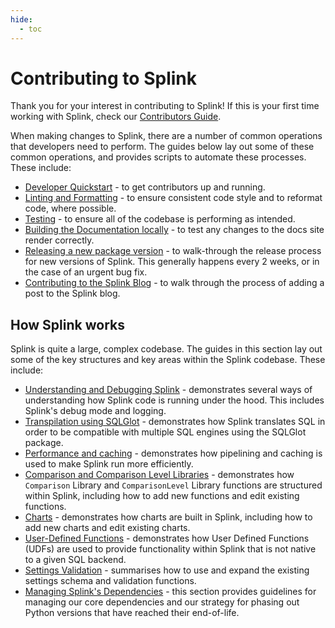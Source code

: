 ```yaml
---
hide:
  - toc
---
```


# Contributing to Splink



Thank you for your interest in contributing to Splink! If this is your first time working with Splink, check our [Contributors Guide](./CONTRIBUTING.md).

When making changes to Splink, there are a number of common operations that developers need to perform. The guides below lay out some of these common operations, and provides scripts to automate these processes. These include:

* [Developer Quickstart](./changing_splink/development_quickstart.md) - to get contributors up and running.
* [Linting and Formatting](./changing_splink/lint_and_format.md) - to ensure consistent code style and to reformat code, where possible.
* [Testing](./changing_splink/testing.md) - to ensure all of the codebase is performing as intended.
* [Building the Documentation locally](./changing_splink/contributing_to_docs.md) - to test any changes to the docs site render correctly.
* [Releasing a new package version](./changing_splink/releases.md) - to walk-through the release process for new versions of Splink. This generally happens every 2 weeks, or in the case of an urgent bug fix.
* [Contributing to the Splink Blog](./changing_splink/blog_posts.md) - to walk through the process of adding a post to the Splink blog.

## How Splink works

Splink is quite a large, complex codebase. The guides in this section lay out some of the key structures and key areas within the Splink codebase. These include:

* [Understanding and Debugging Splink](./debug_modes.md) - demonstrates several ways of understanding how Splink code is running under the hood. This includes Splink's debug mode and logging.
* [Transpilation using SQLGlot](./transpilation.md) - demonstrates how Splink translates SQL in order to be compatible with multiple SQL engines using the SQLGlot package.
* [Performance and caching](./caching.md) - demonstrates how pipelining and caching is used to make Splink run more efficiently.
* [Comparison and Comparison Level Libraries](./comparisons/new_library_comparisons_and_levels.md) - demonstrates how `Comparison` Library and `ComparisonLevel` Library functions are structured within Splink, including how to add new functions and edit existing functions.
* [Charts](./charts/understanding_and_editing_charts.md) - demonstrates how charts are built in Splink, including how to add new charts and edit existing charts.
* [User-Defined Functions](./udfs.md) - demonstrates how User Defined Functions (UDFs) are used to provide functionality within Splink that is not native to a given SQL backend.
* [Settings Validation](./settings_validation/settings_validation_overview.md) - summarises how to use and expand the existing settings schema and validation functions.
* [Managing Splink's Dependencies](./dependency_compatibility_policy.md) - this section provides guidelines for managing our core dependencies and our strategy for phasing out Python versions that have reached their end-of-life.